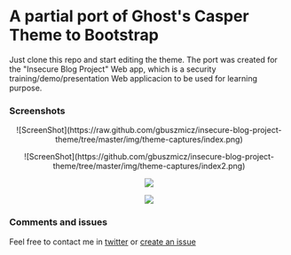 # A partial port of Ghost's Casper Theme to Bootstrap

Just clone this repo and start editing the theme.
The port was created for the "Insecure Blog Project" Web app, which is a security training/demo/presentation Web applicacion to be used for learning purpose.

### Screenshots
<p align="center">
  ![ScreenShot](https://raw.github.com/gbuszmicz/insecure-blog-project-theme/tree/master/img/theme-captures/index.png)
</p>
<p align="center">
  ![ScreenShot](https://github.com/gbuszmicz/insecure-blog-project-theme/tree/master/img/theme-captures/index2.png)
</p>
<p align="center">
  <img src ="https://github.com/gbuszmicz/insecure-blog-project-theme/tree/master/img/theme-captures/single-post.png" />
</p>
<p align="center">
  <img src ="https://github.com/gbuszmicz/insecure-blog-project-theme/tree/master/img/theme-captures/login.png" />
</p>


### Comments and issues
Feel free to contact me in [twitter](https://twitter.com/gbuszmicz) or [create an issue](https://github.com/gbuszmicz/insecure-blog-project-theme/issues/new)

